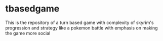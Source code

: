 # tbasedgame
This is the repository of a turn based game with complexity of skyrim's progression and strategy like a pokemon battle with emphasis on making the game more social
